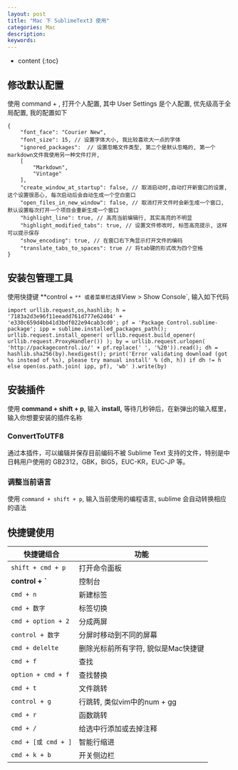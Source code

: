 ```yaml
---
layout: post
title: "Mac 下 SublimeText3 使用"
categories: Mac
description:
keywords:
---
```


* content
{:toc}


## 修改默认配置

使用 command + , 打开个人配置, 其中 User Settings 是个人配置, 优先级高于全局配置, 我的配置如下

```
{
    "font_face": "Courier New", 
    "font_size": 15, // 设置字体大小, 我比较喜欢大一点的字体
    "ignored_packages":  // 设置忽略文件类型, 第二个是默认忽略的, 第一个markdown文件我使用另一种文件打开,
    [
        "Markdown",
        "Vintage"
    ],
    "create_window_at_startup": false, // 取消启动时,自动打开新窗口的设置, 这个设置很恶心, 每次启动后会自动生成一个空白窗口
    "open_files_in_new_window": false, // 取消打开文件时会新生成一个窗口, 默认设置每次打开一个项目会重新生成一个窗口
    "highlight_line": true, // 高亮当前编辑行, 其实高亮的不明显
    "highlight_modified_tabs": true, // 设置文件修改时, 标签高亮提示, 这样可以提示保存
    "show_encoding": true, // 在窗口右下角显示打开文件的编码
    "translate_tabs_to_spaces": true // 将tab键的形式改为四个空格
}
```

## 安装包管理工具

使用快捷键 **control + `** 或者菜单栏选择`View > Show Console`, 输入如下代码

```
import urllib.request,os,hashlib; h = '7183a2d3e96f11eeadd761d777e62404' + 'e330c659d4bb41d3bdf022e94cab3cd0'; pf = 'Package Control.sublime-package'; ipp = sublime.installed_packages_path(); urllib.request.install_opener( urllib.request.build_opener( urllib.request.ProxyHandler()) ); by = urllib.request.urlopen( 'http://packagecontrol.io/' + pf.replace(' ', '%20')).read(); dh = hashlib.sha256(by).hexdigest(); print('Error validating download (got %s instead of %s), please try manual install' % (dh, h)) if dh != h else open(os.path.join( ipp, pf), 'wb' ).write(by)
```

## 安装插件

使用 **command + shift + p**, 输入 **install,** 等待几秒钟后，在新弹出的输入框里，输入你想要安装的插件名称

### ConvertToUTF8

通过本插件，可以编辑并保存目前编码不被 Sublime Text 支持的文件，特别是中日韩用户使用的 GB2312，GBK，BIG5，EUC-KR，EUC-JP 等。

### 调整当前语言

使用 `command + shift + p`, 输入当前使用的编程语言, sublime 会自动转换相应的语法

## 快捷键使用

| 快捷键组合          | 功能                                |
| ------------------- | ----------------------------------- |
| `shift + cmd + p`   | 打开命令面板                        |
| **control + `**     | 控制台                              |
| `cmd + n`           | 新建标签                            |
| `cmd + 数字`        | 标签切换                            |
| `cmd + option + 2`  | 分成两屏                            |
| `control + 数字`    | 分屏时移动到不同的屏幕              |
| `cmd + delelte`     | 删除光标前所有字符, 貌似是Mac快捷键 |
| `cmd + f`           | 查找                                |
| `option + cmd + f`  | 查找替换                            |
| `cmd + t`           | 文件跳转                            |
| `control + g`       | 行跳转, 类似vim中的num + gg         |
| `cmd + r`           | 函数跳转                            |
| `cmd + /`           | 给选中行添加或去掉注释              |
| `cmd + [或 cmd + ]` | 智能行缩进                          |
| `cmd + k + b`       | 开关侧边栏                          |

